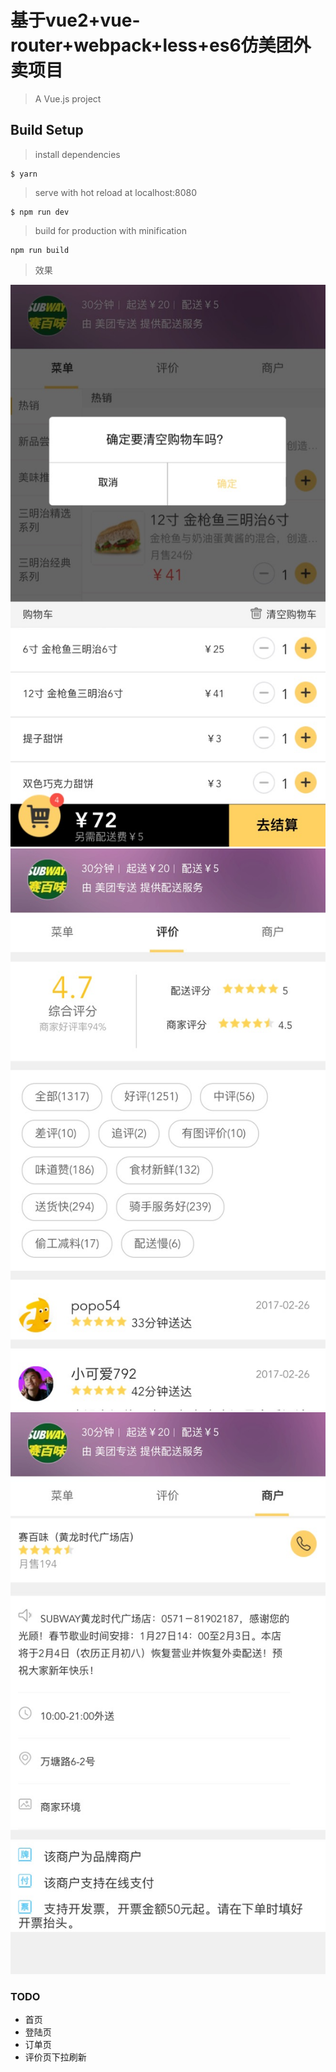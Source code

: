 # 基于vue2+vue-router+webpack+less+es6仿美团外卖项目

> A Vue.js project

## Build Setup


>install dependencies

```
$ yarn
```
>serve with hot reload at localhost:8080

```
$ npm run dev
```

>build for production with minification

```
npm run build
```

>效果

![](./src/assets/WechatIMG58.jpeg)![](./src/assets/WechatIMG59.jpeg)
![](./src/assets/WechatIMG60.jpeg)


### TODO

- 首页
- 登陆页
- 订单页
- 评价页下拉刷新
